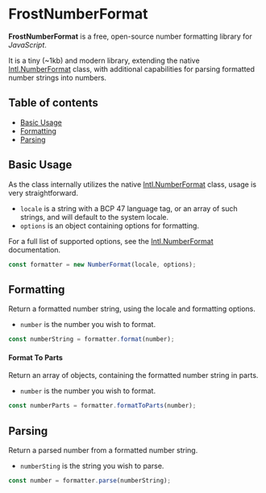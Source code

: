 # FrostNumberFormat

**FrostNumberFormat** is a free, open-source number formatting library for *JavaScript*.

It is a tiny (~1kb) and modern library, extending the native [Intl.NumberFormat](https://developer.mozilla.org/en-US/docs/Web/JavaScript/Reference/Global_Objects/NumberFormat) class, with additional capabilities for parsing formatted number strings into numbers.


## Table of contents
- [Basic Usage](#basic-usage)
- [Formatting](#formatting)
- [Parsing](#parsing)



## Basic Usage

As the class internally utilizes the native [Intl.NumberFormat](https://developer.mozilla.org/en-US/docs/Web/JavaScript/Reference/Global_Objects/NumberFormat) class, usage is very straightforward.

- `locale` is a string with a BCP 47 language tag, or an array of such strings, and will default to the system locale.
- `options` is an object containing options for formatting.

For a full list of supported options, see the [Intl.NumberFormat](https://developer.mozilla.org/en-US/docs/Web/JavaScript/Reference/Global_Objects/NumberFormat) documentation.

```javascript
const formatter = new NumberFormat(locale, options);
```


## Formatting

Return a formatted number string, using the locale and formatting options.

- `number` is the number you wish to format.

```javascript
const numberString = formatter.format(number);
```

#### Format To Parts

Return an array of objects, containing the formatted number string in parts.

- `number` is the number you wish to format.

```javascript
const numberParts = formatter.formatToParts(number);
```


## Parsing

Return a parsed number from a formatted number string.

- `numberSting` is the string you wish to parse.

```javascript
const number = formatter.parse(numberString);
```